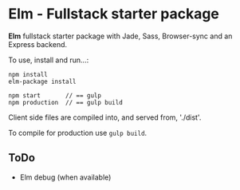 # Elm - Fullstack starter package

**Elm** fullstack starter package with Jade, Sass, Browser-sync and an Express backend.

To use, install and run...:

```
npm install
elm-package install

npm start       // == gulp
npm production  // == gulp build
```

Client side files are compiled into, and served from, './dist'.

To compile for production use `gulp build`.

## ToDo
 - Elm debug (when available)
